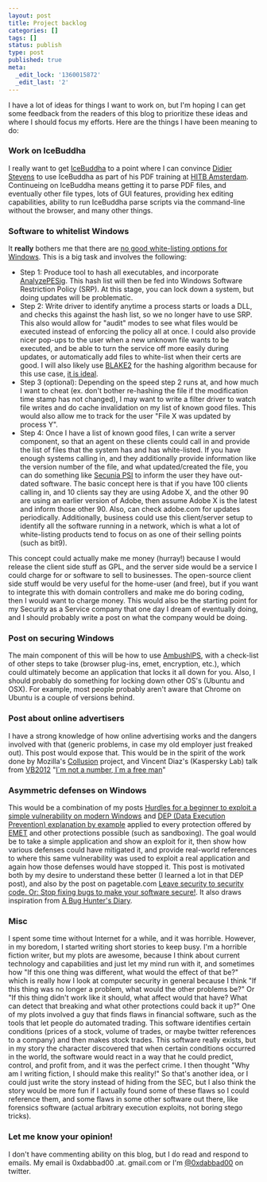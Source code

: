 ```yaml
---
layout: post
title: Project backlog
categories: []
tags: []
status: publish
type: post
published: true
meta:
  _edit_lock: '1360015872'
  _edit_last: '2'
---
```

I have a lot of ideas for things I want to work on, but I'm hoping I can get some feedback from the readers of this blog to prioritize these ideas and where I should focus my efforts.  Here are the things I have been meaning to do:

<h3>Work on IceBuddha</h3>
I really want to get <a href="http://icebuddha.com/">IceBuddha</a> to a point where I can convince <a href="http://blog.didierstevens.com/">Didier Stevens</a> to use IceBuddha as part of his PDF training at <a href="http://conference.hitb.org/hitbsecconf2013ams/tech-training-2-hacking-pdf/">HITB Amsterdam</a>.  Continueing on IceBuddha means getting it to parse PDF files, and eventually other file types, lots of GUI features, providing hex editing capabilities, ability to run IceBuddha parse scripts via the command-line without the browser, and many other things.

<h3>Software to whitelist Windows</h3>
It <b>really</b> bothers me that there are <a href="http://0xdabbad00.com/2013/01/21/there-are-no-good-execution-white-listing-solutions-for-windows/">no good white-listing options for Windows</a>.  This is a big task and involves the following:
<ul>
<li>Step 1: Produce tool to hash all executables, and incorporate <a href="http://blog.didierstevens.com/2012/11/20/update-analyzepesig-version-0-0-0-2/">AnalyzePESig</a>.  This hash list will then be fed into Windows Software Restriction Policy (SRP).  At this stage, you can lock down a system, but doing updates will be problematic.
<li>Step 2: Write driver to identify anytime a process starts or loads a DLL, and checks this against the hash list, so we no longer have to use SRP.  This also would allow for "audit" modes to see what files would be executed instead of enforcing the policy all at once.  I could also provide nicer pop-ups to the user when a new unknown file wants to be executed, and be able to turn the service off more easily during updates, or automatically add files to white-list when their certs are good.  I will also likely use <a href="https://blake2.net/">BLAKE2</a> for the hashing algorithm because for this use case, <a href="http://kryptoslogic.blogspot.no/2013/01/cloud-hashing.html">it is ideal</a>.
<li>Step 3 (optional): Depending on the speed step 2 runs at, and how much I want to cheat (ex. don't bother re-hashing the file if the modification time stamp has not changed), I may want to write a filter driver to watch file writes and do cache invalidation on my list of known good files.  This would also allow me to track for the user "File X was updated by process Y".
<li>Step 4: Once I have a list of known good files, I can write a server component, so that an agent on these clients could call in and provide the list of files that the system has and has white-listed.  If you have enough systems calling in, and they additionally provide information like the version number of the file, and what updated/created the file, you can do something like <a href="http://secunia.com/vulnerability_scanning/personal/">Secunia PSI</a> to inform the user they have out-dated software.  The basic concept here is that if you have 100 clients calling in, and 10 clients say they are using Adobe X, and the other 90 are using an earlier version of Adobe, then assume Adobe X is the latest and inform those other 90.  Also, can check adobe.com for updates periodically.  Additionally, business could use this client/server setup to identify all the software running in a network, which is what a lot of white-listing products tend to focus on as one of their selling points (such as bit9).
</ul>
This concept could actually make me money (hurray!) because I would release the client side stuff as GPL, and the server side would be a service I could charge for or software to sell to businesses.  The open-source client side stuff would be very useful for the home-user (and free), but if you want to integrate this with domain controllers and make me do boring coding, then I would want to charge money.  This would also be the starting point for my Security as a Service company that one day I dream of eventually doing, and I should probably write a post on what the company would be doing.

<h3>Post on securing Windows</h3>
The main component of this will be how to use <a href="http://ambuships.com/">AmbushIPS</a>, with a check-list of other steps to take (browser plug-ins, emet, encryption, etc.), which could ultimately become an application that locks it all down for you.  Also, I should probably do something for locking down other OS's (Ubuntu and OSX).  For example, most people probably aren't aware that Chrome on Ubuntu is a couple of versions behind.

<h3>Post about online advertisers</h3>
I have a strong knowledge of how online advertising works and the dangers involved with that (generic problems, in case my old employer just freaked out).  This post would expose that.  This would be in the spirit of the work done by Mozilla's <a href="http://www.mozilla.org/en-US/collusion/">Collusion</a> project, and Vincent Diaz's (Kaspersky Lab) talk from <a href="http://www.virusbtn.com/conference/vb2012/index">VB2012</a> "<a href="http://www.slideshare.net/vicenteDiaz_KL/im-not-a-number-im-a-free-man-14505944">I´m not a number, I´m a free man</a>"

<h3> Asymmetric defenses on Windows</h3>
This would be a combination of my posts <a href="http://0xdabbad00.com/2012/12/09/hurdles-for-a-beginner-to-exploit-a-simple-vulnerability-on-modern-windows/">Hurdles for a beginner to exploit a simple vulnerability on modern Windows</a> and <a href="http://0xdabbad00.com/2012/12/07/dep-data-execution-prevention-explanation/">DEP (Data Execution Prevention) explanation by example</a> applied to every protection offered by <a href="http://support.microsoft.com/kb/2458544">EMET</a> and other protections possible (such as sandboxing).  The goal would be to take a simple application and show an exploit for it, then show how various defenses could have mitigated it, and provide real-world references to where this same vulnerability was used to exploit a real application and again how those defenses would have stopped it.  This post is motivated both by my desire to understand these better (I learned a lot in that DEP post), and also by the post on pagetable.com <a href="http://www.pagetable.com/?p=577">Leave security to security code. Or: Stop fixing bugs to make your software secure!</a>.  It also draws inspiration from <a href="http://www.amazon.com/Bug-Hunters-Diary-Software-Security/dp/1593273851">A Bug Hunter's Diary</a>.

<h3>Misc</h3>
I spent some time without Internet for a while, and it was horrible.  However, in my boredom, I started writing short stories to keep busy.  I'm a horrible fiction writer, but my plots are awesome, because I think about current technology and capabilities and just let my mind run with it, and sometimes how "If this one thing was different, what would the effect of that be?" which is really how I look at computer security in general because I think "If this thing was no longer a problem, what would the other problems be?"  Or "If this thing didn't work like it should, what affect would that have? What can detect that breaking and what other protections could back it up?"  One of my plots involved a guy that finds flaws in financial software, such as the tools that let people do automated trading.  This software identifies certain conditions (prices of a stock, volume of trades, or maybe twitter references to a company) and then makes stock trades.   This software really exists, but in my story the character discovered that when certain conditions occurred in the world, the software would react in a way that he could predict, control, and profit from, and it was the perfect crime.  I then thought "Why am I writing fiction, I should make this reality!"  So that's another idea, or I could just write the story instead of hiding from the SEC, but I also think the story would be more fun if I actually found some of these flaws so I could reference them, and some flaws in some other software out there, like forensics software (actual arbitrary execution exploits, not boring stego tricks).

<h3>Let me know your opinion!</h3>
I don't have commenting ability on this blog, but I do read and respond to emails.  My email is 0xdabbad00 .at. gmail.com or I'm <a href="https://twitter.com/0xdabbad00">@0xdabbad00</a> on twitter.
